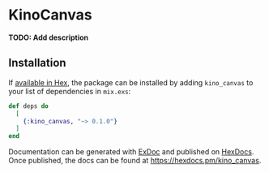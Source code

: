 # KinoCanvas

**TODO: Add description**

## Installation

If [available in Hex](https://hex.pm/docs/publish), the package can be installed
by adding `kino_canvas` to your list of dependencies in `mix.exs`:

```elixir
def deps do
  [
    {:kino_canvas, "~> 0.1.0"}
  ]
end
```

Documentation can be generated with [ExDoc](https://github.com/elixir-lang/ex_doc)
and published on [HexDocs](https://hexdocs.pm). Once published, the docs can
be found at <https://hexdocs.pm/kino_canvas>.

